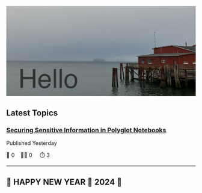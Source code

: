![Hello!](https://github.com/mjamesharmon/mjamesharmon/blob/main/assets/img/hello.jpg?raw=true)
## Latest Topics
### [Securing Sensitive Information in Polyglot Notebooks](https://dev.to/mjamesharmon/securing-sensitive-information-in-polyglot-notebooks-2jh0)

Published Yesterday

  💬 0 &nbsp;&nbsp; 👍🏻 0 &nbsp; &nbsp; ⏱️ 3

---

## 🎊 HAPPY NEW YEAR 🎊 2024 🥳

